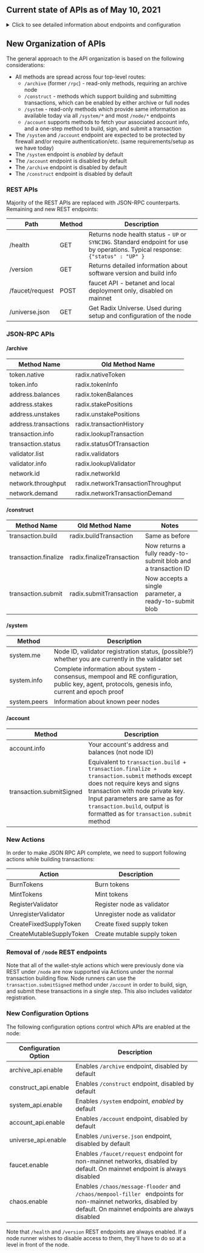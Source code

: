 
## Current state of APIs as of May 10, 2021
<details>
  <summary>Click to see detailed information about endpoints and configuration</summary>

### REST APIs

 | Path | Method | Description | Comments |
 | --- | --- | --- | --- |
 | /chaos/message-flooder | PUT | message flooder | Necessary for testnets only |
 | /chaos/mempool-filler | PUT | mempool flooder |  Necessary for testnets only |
 | /faucet/request | POST | faucet API |  Necessary for testnets and betanet only |
 | /node/parse | POST | Transaction blob parsing |  No sensitive information |
 | /node/txn | POST | Retrieve transaction blob |  No sensitive information |
 | /node/submit | POST | Submit transaction blob |  No sensitive information |
 | /node/execute | POST | Submit transaction using node private key to for signature | __Security sensitive__ |
 | /node | GET | Get information about node - public address and balance | No sensitive information |
 | /node/validator | POST | Get information about node as a validator - stakes, registration status, etc.| No sensitive information |
 | /system/config | GET | Get active configuration parameters for consensus, mempool and RE | No sensitive information |
 | /system/info | GET | Get system information - public key, agent, supported protocols | No sensitive information |
 | /system/checkpoints | GET | Get genesis txn and proof | No sensitive information |
 | /system/proof | GET | Get current proof | No sensitive information |
 | /system/epochproof | GET | Get epoch proof | No sensitive information |
 | /system/peers | GET | Get information about peer nodes | No sensitive information |
 | /universe.json | GET | Get Radix Universe | No sensitive information |

### JSON-RPC APIs

| Method | Description |
| --- | --- |
| radix.nativeToken | Information about native token |
| radix.tokenInfo | Information about specified token |
| radix.tokenBalances | Token balances at specified account |
| radix.stakePositions | Stakes made from specified account |
| radix.unstakePositions | Pending unstakes for specified account|
| radix.transactionHistory | Transaction history for specified account |
| radix.lookupTransaction | Lookup specified transaction |
| radix.statusOfTransaction | Status of specified transaction |
| radix.buildTransaction | Assemble transaction given specified actions and optional message |
| radix.finalizeTransaction | Send signed transaction and receive transaction ID|
| radix.submitTransaction | Submit signed transaction for processing by network|
| radix.validators | Get list of validators |
| radix.lookupValidator | Get information about specified validator |
| radix.networkId | Get network ID |
| radix.networkTransactionThroughput | Get number of transactions per second |
| radix.networkTransactionDemand | Get average number of transactions waiting for processing in mempool |

### Configuration Options

Following configuration options control which APIs are enabled at the node:

| Configuration Option | Description |
| --- | --- |
| client_api.enable | Enables JSON-RPC APIs|
| universe_api.enable | Enables `/universe.json` API |
| faucet.enable | Enables `/faucet/request` API |
| chaos.enable | Enables `/chaos/message-flooder` and `/chaos/mempool-filler ` APIs |

</details>

## New Organization of APIs

 The general approach to the API organization is based on the following considerations:
- All methods are spread across four top-level routes:
  - `/archive` (former `/rpc`) - read-only methods, requiring an archive node
  - `/construct` - methods which support building and submitting transactions, which can be enabled by either archive or full nodes
  - `/system` - read-only methods which provide same information as available today via all `/system/*`
    and most `/node/*` endpoints
  - `/account` supports methods to fetch your associated account info, and a one-step method to build, sign, and submit a transaction
- The `/system` and `/account` endpoint are expected to be protected by firewall and/or require authentication/etc. (same requirements/setup as we have today)
- The `/system` endpoint is *enabled* by default
- The `/account` endpoint is disabled by default
- The `/archive` endpoint is disabled by default
- The `/construct` endpoint is disabled by default

### REST APIs

Majority of the REST APIs are replaced with JSON-RPC counterparts. Remaining and new REST endpoints:

| Path | Method | Description |
| --- | --- | --- |
| /health | GET | Returns node health status - `UP` or `SYNCING`. Standard endpoint for use by operations. Typical response: `{"status" : "UP" }` |
| /version | GET | Returns detailed information about software version and build info |
| /faucet/request | POST | faucet API - betanet and local deployment only, disabled on mainnet |
| /universe.json | GET | Get Radix Universe. Used during setup and configuration of the node |

### JSON-RPC APIs

#### /archive
| Method Name | Old Method Name |
| --- | --- |
| token.native | radix.nativeToken |
| token.info | radix.tokenInfo |
| address.balances | radix.tokenBalances |
| address.stakes | radix.stakePositions |
| address.unstakes | radix.unstakePositions |
| address.transactions | radix.transactionHistory |
| transaction.info | radix.lookupTransaction |
| transaction.status | radix.statusOfTransaction |
| validator.list | radix.validators |
| validator.info | radix.lookupValidator |
| network.id | radix.networkId |
| network.throughput | radix.networkTransactionThroughput |
| network.demand | radix.networkTransactionDemand |

#### /construct
| Method Name | Old Method Name | Notes |
| --- | --- | --- |
| transaction.build | radix.buildTransaction | Same as before |
| transaction.finalize | radix.finalizeTransaction | Now returns a fully ready-to-submit blob and a transaction ID |
| transaction.submit | radix.submitTransaction | Now accepts a single parameter, a ready-to-submit blob |

#### /system

| Method | Description |
| --- | --- |
| system.me | Node ID, validator registration status, (possible?) whether you are currently in the validator set |
| system.info | Complete information about system - consensus, mempool and RE configuration, public key, agent, protocols, genesis info, current and epoch proof |
| system.peers | Information about known peer nodes |

#### /account

| Method | Description |
| --- | --- |
| account.info | Your account's address and balances (not node ID) |
| transaction.submitSigned | Equivalent to `transaction.build + transaction.finalize + transaction.submit` methods except does not require keys and signs transaction with node private key. Input parameters are same as for `transaction.build`, output is formatted as for `transaction.submit` method |

### New Actions
In order to make JSON RPC API complete, we need to support following actions while building transactions:

| Action | Description |
| --- | --- |
| BurnTokens | Burn tokens |
| MintTokens | Mint tokens |
| RegisterValidator | Register node as validator |
| UnregisterValidator | Unregister node as validator |
| CreateFixedSupplyToken | Create fixed supply token |
| CreateMutableSupplyToken | Create mutable supply token |

### Removal of `/node` REST endpoints
Note that all of the wallet-style actions which were previously done via REST under `/node` are now supported via Actions under the normal transaction building flow.  Node runners can use the `transaction.submitSigned` method under `/account` in order to build, sign, and submit these transactions in a single step.  This also includes validator registration.

### New Configuration Options

The following configuration options control which APIs are enabled at the node:

| Configuration Option | Description |
| --- | --- |
| archive_api.enable | Enables `/archive` endpoint, disabled by default |
| construct_api.enable | Enables `/construct` endpoint, disabled by default |
| system_api.enable | Enables `/system` endpoint, *enabled* by default |
| account_api.enable | Enables `/account` endpoint, disabled by default |
| universe_api.enable | Enables `/universe.json` endpoint, disabled by default |
| faucet.enable | Enables `/faucet/request` endpoint for non-mainnet networks, disabled by default. On mainnet endpoint is always disabled |
| chaos.enable | Enables `/chaos/message-flooder` and `/chaos/mempool-filler ` endpoints for non-mainnet networks, disabled by default. On mainnet endpoints are always disabled |

Note that `/health` and `/version` REST endpoints are always enabled.  If a node runner wishes to disable access to them, they'll have to do so at a level in front of the node.
